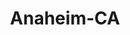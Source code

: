 ---
title: Anaheim-CA
slug: anaheim-ca
f_state:
- cms/state/california.md
f_locations:
- cms/payday-loan/10-percent-payday-advances-24.md
- cms/payday-loan/a-a-a-cash-246.md
- cms/payday-loan/a-check-cashing-354.md
- cms/payday-loan/a-orange-county-check-cashing-621.md
- cms/payday-loan/advance-america-1256.md
- cms/payday-loan/advance-america-1294.md
- cms/payday-loan/aero-travel-check-cashed-3580.md
- cms/payday-loan/all-checks-cashed-no-1-3740.md
- cms/payday-loan/all-checks-cashed-no-1-3741.md
- cms/payday-loan/anaheim-cash-company-4577.md
- cms/payday-loan/anaheim-cash-company-4578.md
- cms/payday-loan/any-kind-check-cashing-centers-4610.md
- cms/payday-loan/area-check-cashing-center-4778.md
- cms/payday-loan/ariba-office-solutions-4798.md
- cms/payday-loan/b-j-check-cashing-5014.md
- cms/payday-loan/b&j-check-cashing-5094.md
- cms/payday-loan/budgetline-cash-advance-5559.md
- cms/payday-loan/budgetline-cash-advance-5562.md
- cms/payday-loan/califorina-budget-finance-5737.md
- cms/payday-loan/califorina-budget-finance-5755.md
- cms/payday-loan/califorina-budget-finance-5756.md
- cms/payday-loan/cash-4-checks-6325.md
- cms/payday-loan/cash-4-checks-6332.md
- cms/payday-loan/cash-4-checks-6337.md
- cms/payday-loan/cash-n-more-8022.md
- cms/payday-loan/cash-on-checks-8166.md
- cms/payday-loan/cash-on-checks-8167.md
- cms/payday-loan/cash-plus-8217.md
- cms/payday-loan/cash-plus-8218.md
- cms/payday-loan/cash-plus-8219.md
- cms/payday-loan/cash-plus-8220.md
- cms/payday-loan/cash-plus-8221.md
- cms/payday-loan/cash-plus-8222.md
- cms/payday-loan/cash-plus-8283.md
- cms/payday-loan/cash-plus-8294.md
- cms/payday-loan/cash-plus-8295.md
- cms/payday-loan/cashback-payday-advance-9076.md
- cms/payday-loan/check-casher-plus-10635.md
- cms/payday-loan/check-cashing-services-10954.md
- cms/payday-loan/check-into-cash-11613.md
- cms/payday-loan/check-into-cash-11651.md
- cms/payday-loan/check-into-cash-of-california-13261.md
- cms/payday-loan/check-into-cash-of-california-13292.md
- cms/payday-loan/dolex-dollar-express-16013.md
- cms/payday-loan/dollar-depot-16040.md
- cms/payday-loan/dollar-depot-check-cashing-center-16041.md
- cms/payday-loan/dollar-works-16088.md
- cms/payday-loan/envios-internacionales-inc-16816.md
- cms/payday-loan/euclid-jewelry-loan-16848.md
- cms/payday-loan/exclusive-dos-service-16879.md
- cms/payday-loan/ez-cash-17230.md
- cms/payday-loan/giromex-18963.md
- cms/payday-loan/giromex-18967.md
- cms/payday-loan/holma-unlimited-company-check-19457.md
- cms/payday-loan/l-a-cash-advance-20179.md
- cms/payday-loan/latino-money-express-20262.md
- cms/payday-loan/loan-mart-money-mart-20455.md
- cms/payday-loan/monetary-management-of-ca-inc-21039.md
- cms/payday-loan/monetary-management-of-ca-inc-21055.md
- cms/payday-loan/monetary-management-of-ca-inc-21056.md
- cms/payday-loan/money-mart-21393.md
- cms/payday-loan/money-mart-21419.md
- cms/payday-loan/nix-check-cashing-23011.md
- cms/payday-loan/payday-express-23860.md
- cms/payday-loan/payday-loan-23938.md
- cms/payday-loan/payday-loan-corporation-23949.md
- cms/payday-loan/payday-loan-corporation-23952.md
- cms/payday-loan/payday-loan-corportion-23956.md
- cms/payday-loan/popular-cash-express-24496.md
- cms/payday-loan/pro-check-cashing-24638.md
- cms/payday-loan/pro-check-cashing-24639.md
- cms/payday-loan/pro-check-cashing-24641.md
- cms/payday-loan/pro-check-cashing-24642.md
- cms/payday-loan/q-fund-inc-24761.md
- cms/payday-loan/q-fund-inc-24762.md
- cms/payday-loan/quick-cash-inc-25010.md
- cms/payday-loan/radiation-oncology-medical-grp-25669.md
- cms/payday-loan/rexs-10-percent-payday-advance-25998.md
- cms/payday-loan/s-e-services-26136.md
- cms/payday-loan/sarla-check-cashing-and-svcs-26218.md
- cms/payday-loan/so-cal-cash-advance-26520.md
- cms/payday-loan/spectrum-franchise-group-inc-26628.md
- cms/payday-loan/speedy-ca-h-26688.md
- cms/payday-loan/super-services-27027.md
- cms/payday-loan/super-services-27028.md
- cms/payday-loan/tienda-money-27683.md
- cms/payday-loan/xpresschex-28919.md
- cms/payday-loan/xtreme-cash-flow-28940.md
updated-on: '2024-05-30T13:41:28.615Z'
created-on: '2024-05-30T13:41:28.615Z'
published-on: '2024-05-30T13:54:32.469Z'
f_city: Anaheim
layout: '[city].html'
tags: city
---